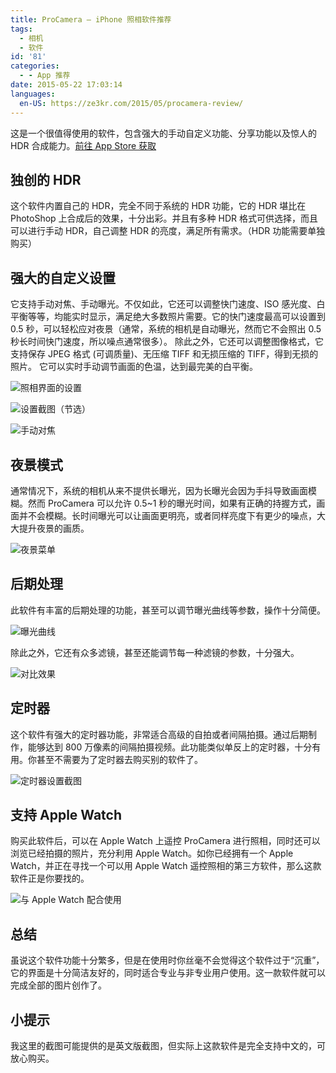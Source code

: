 ```yaml
---
title: ProCamera – iPhone 照相软件推荐
tags:
  - 相机
  - 软件
id: '81'
categories:
  - - App 推荐
date: 2015-05-22 17:03:14
languages:
  en-US: https://ze3kr.com/2015/05/procamera-review/
---
```


这是一个很值得使用的软件，包含强大的手动自定义功能、分享功能以及惊人的 HDR 合成能力。[前往 App Store 获取](https://apps.apple.com/cn/app/procamera-capture-the-moment/id694647259?at=10lJIS)

## 独创的 HDR

这个软件内置自己的 HDR，完全不同于系统的 HDR 功能，它的 HDR 堪比在 PhotoShop 上合成后的效果，十分出彩。并且有多种 HDR 格式可供选择，而且可以进行手动 HDR，自己调整 HDR 的亮度，满足所有需求。（HDR 功能需要单独购买）

## 强大的自定义设置

它支持手动对焦、手动<!-- more -->曝光。不仅如此，它还可以调整快门速度、ISO 感光度、白平衡等等，均能实时显示，满足绝大多数照片需要。它的快门速度最高可以设置到 0.5 秒，可以轻松应对夜景（通常，系统的相机是自动曝光，然而它不会照出 0.5 秒长时间快门速度，所以噪点通常很多）。 除此之外，它还可以调整图像格式，它支持保存 JPEG 格式 (可调质量)、无压缩 TIFF 和无损压缩的 TIFF，得到无损的照片。 它可以实时手动调节画面的色温，达到最完美的白平衡。

![照相界面的设置](/cdn-cgi/imagedelivery/6T-behmofKYLsxlrK0l_MQ/23d990e0-069e-4e5a-6241-735c4ef79c00/large)

![设置截图（节选）](/cdn-cgi/imagedelivery/6T-behmofKYLsxlrK0l_MQ/2a08e3bc-3bfa-420d-66f1-23c518b4dd00/large)

![手动对焦](/cdn-cgi/imagedelivery/6T-behmofKYLsxlrK0l_MQ/a81ba9e1-def4-4662-e7c0-061945596500/large)

## 夜景模式

通常情况下，系统的相机从来不提供长曝光，因为长曝光会因为手抖导致画面模糊。然而 ProCamera 可以允许 0.5~1 秒的曝光时间，如果有正确的持握方式，画面并不会模糊。长时间曝光可以让画面更明亮，或者同样亮度下有更少的噪点，大大提升夜景的画质。

![夜景菜单](/cdn-cgi/imagedelivery/6T-behmofKYLsxlrK0l_MQ/1bc7135a-8786-4c80-e427-f18de8e1ea00/large)

## 后期处理

此软件有丰富的后期处理的功能，甚至可以调节曝光曲线等参数，操作十分简便。

![曝光曲线](/cdn-cgi/imagedelivery/6T-behmofKYLsxlrK0l_MQ/33d5532c-c1e0-4a37-6c0e-a53b1200b100/large)

除此之外，它还有众多滤镜，甚至还能调节每一种滤镜的参数，十分强大。

![对比效果](/cdn-cgi/imagedelivery/6T-behmofKYLsxlrK0l_MQ/135b9b77-8903-4381-c69a-f87fc5634200/large)

## 定时器

这个软件有强大的定时器功能，非常适合高级的自拍或者间隔拍摄。通过后期制作，能够达到 800 万像素的间隔拍摄视频。此功能类似单反上的定时器，十分有用。你甚至不需要为了定时器去购买别的软件了。

![定时器设置截图](/cdn-cgi/imagedelivery/6T-behmofKYLsxlrK0l_MQ/d1f1ff67-11a0-452e-f1cf-b14b404ed000/large)

## 支持 Apple Watch

购买此软件后，可以在 Apple Watch 上遥控 ProCamera 进行照相，同时还可以浏览已经拍摄的照片，充分利用 Apple Watch。如你已经拥有一个 Apple Watch，并正在寻找一个可以用 Apple Watch 遥控照相的第三方软件，那么这款软件正是你要找的。 

![与 Apple Watch 配合使用](/cdn-cgi/imagedelivery/6T-behmofKYLsxlrK0l_MQ/e0ffe314-50cd-4a5b-8ba4-a1ca66c47700/large)

## 总结

虽说这个软件功能十分繁多，但是在使用时你丝毫不会觉得这个软件过于“沉重”，它的界面是十分简洁友好的，同时适合专业与非专业用户使用。这一款软件就可以完成全部的图片创作了。

## 小提示

我这里的截图可能提供的是英文版截图，但实际上这款软件是完全支持中文的，可放心购买。
